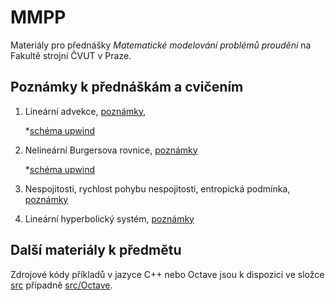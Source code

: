 # MMPP

Materiály pro přednášky *Matematické modelování problémů proudění* na
Fakultě strojní ČVUT v Praze.


## Poznámky k přednáškám a cvičením
1. Lineární advekce, [poznámky](lessons/01_linearni_advekce.ipynb),

	*[schéma upwind](src/linadv_upwind.cpp)

2. Nelineární Burgersova rovnice, [poznámky](lessons/02_burgersova_rovnice.ipynb)
	
	*[schéma upwind](src/burgers_upwind.cpp)

3. Nespojitosti, rychlost pohybu nespojitosti, entropická podmínka, [poznámky](lessons/03_nespojitosti.ipynb)

4. Lineární hyperbolický systém, [poznámky](lessons/04_linearni_system.ipynb)

## Další materiály k předmětu
Zdrojové kódy příkladů v jazyce C++ nebo Octave jsou k dispozici ve
složce [src](src) případně [src/Octave](src/Octave).
